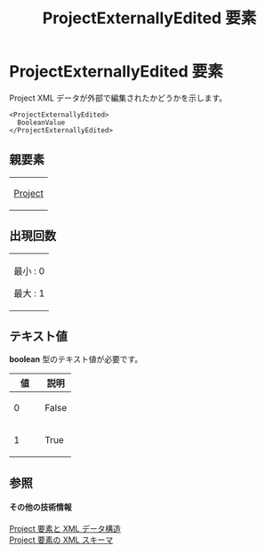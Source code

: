 ﻿---
title: ProjectExternallyEdited 要素
TOCTitle: ProjectExternallyEdited 要素
ms:assetid: c467ebd1-a49c-47a6-9d52-045bac0dcc02
ms:mtpsurl: https://msdn.microsoft.com/ja-jp/library/Bb968674(v=office.12)
ms:contentKeyID: 16746328
ms.date: 06/30/2008
mtps_version: v=office.12
ms.translationtype: HT
---

# ProjectExternallyEdited 要素

Project XML データが外部で編集されたかどうかを示します。

    <ProjectExternallyEdited>
      BooleanValue
    </ProjectExternallyEdited>

## 親要素

<table>
<colgroup>
<col style="width: 100%" />
</colgroup>
<tbody>
<tr class="odd">
<td><p><a href="project-element.md">Project</a></p></td>
</tr>
</tbody>
</table>


## 出現回数


<table>
<colgroup>
<col style="width: 100%" />
</colgroup>
<tbody>
<tr class="odd">
<td><p>最小 : 0</p>
<p>最大 : 1</p></td>
</tr>
</tbody>
</table>


## テキスト値

**boolean** 型のテキスト値が必要です。

<table>
<colgroup>
<col style="width: 50%" />
<col style="width: 50%" />
</colgroup>
<thead>
<tr class="header">
<th>値</th>
<th>説明</th>
</tr>
</thead>
<tbody>
<tr class="odd">
<td><p>0</p></td>
<td><p>False</p></td>
</tr>
<tr class="even">
<td><p>1</p></td>
<td><p>True</p></td>
</tr>
</tbody>
</table>


## 参照

#### その他の技術情報

[Project 要素と XML データ構造](project-elements-and-xml-structure.md)  
[Project 要素の XML スキーマ](xml-schema-for-the-project-element.md)

